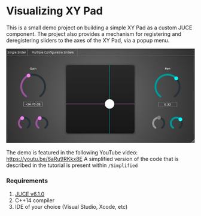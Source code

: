 # Visualizing XY Pad

This is a small demo project on building a simple XY Pad as a custom JUCE component. The project also provides a mechanism for registering and deregistering sliders to the axes of the XY Pad, via a popup menu.

![Logo](cover.jpg?raw=true "XYPadDemo Plugin")

The demo is featured in the following YouTube video: https://youtu.be/6aRu9RKkx8E
A simplified version of the code that is described in the tutorial is present within `/Simplified`

### Requirements

1. [JUCE v6.1.0](https://juce.com/get-juce/download) 
2. C++14 compiler
3. IDE of your choice (Visual Studio, Xcode, etc)
